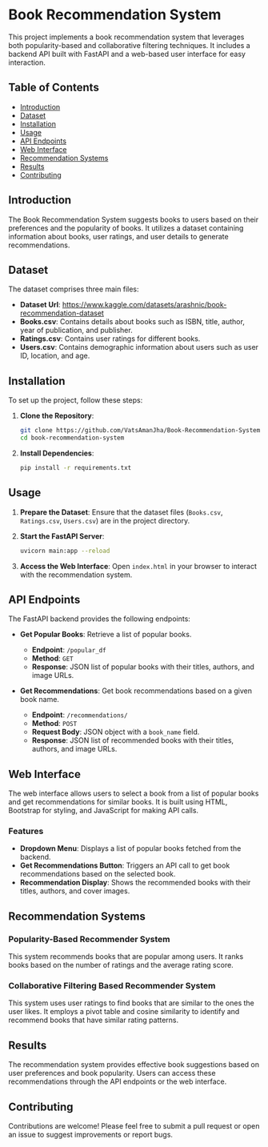 # Book Recommendation System

This project implements a book recommendation system that leverages both popularity-based and collaborative filtering techniques. It includes a backend API built with FastAPI and a web-based user interface for easy interaction.

## Table of Contents

- [Introduction](#introduction)
- [Dataset](#dataset)
- [Installation](#installation)
- [Usage](#usage)
- [API Endpoints](#api-endpoints)
- [Web Interface](#web-interface)
- [Recommendation Systems](#recommendation-systems)
- [Results](#results)
- [Contributing](#contributing)

## Introduction

The Book Recommendation System suggests books to users based on their preferences and the popularity of books. It utilizes a dataset containing information about books, user ratings, and user details to generate recommendations.

## Dataset

The dataset comprises three main files:

- **Dataset Url**: https://www.kaggle.com/datasets/arashnic/book-recommendation-dataset
- **Books.csv**: Contains details about books such as ISBN, title, author, year of publication, and publisher.
- **Ratings.csv**: Contains user ratings for different books.
- **Users.csv**: Contains demographic information about users such as user ID, location, and age.

## Installation

To set up the project, follow these steps:

1. **Clone the Repository**: 
   ```bash
   git clone https://github.com/VatsAmanJha/Book-Recommendation-System.git
   cd book-recommendation-system
   ```

2. **Install Dependencies**: 
   ```bash
   pip install -r requirements.txt
   ```

## Usage

1. **Prepare the Dataset**: Ensure that the dataset files (`Books.csv`, `Ratings.csv`, `Users.csv`) are in the project directory.
   
2. **Start the FastAPI Server**: 
   ```bash
   uvicorn main:app --reload
   ```

3. **Access the Web Interface**: Open `index.html` in your browser to interact with the recommendation system.

## API Endpoints

The FastAPI backend provides the following endpoints:

- **Get Popular Books**: Retrieve a list of popular books.
  - **Endpoint**: `/popular_df`
  - **Method**: `GET`
  - **Response**: JSON list of popular books with their titles, authors, and image URLs.

- **Get Recommendations**: Get book recommendations based on a given book name.
  - **Endpoint**: `/recommendations/`
  - **Method**: `POST`
  - **Request Body**: JSON object with a `book_name` field.
  - **Response**: JSON list of recommended books with their titles, authors, and image URLs.

## Web Interface

The web interface allows users to select a book from a list of popular books and get recommendations for similar books. It is built using HTML, Bootstrap for styling, and JavaScript for making API calls.

### Features

- **Dropdown Menu**: Displays a list of popular books fetched from the backend.
- **Get Recommendations Button**: Triggers an API call to get book recommendations based on the selected book.
- **Recommendation Display**: Shows the recommended books with their titles, authors, and cover images.

## Recommendation Systems

### Popularity-Based Recommender System

This system recommends books that are popular among users. It ranks books based on the number of ratings and the average rating score.

### Collaborative Filtering Based Recommender System

This system uses user ratings to find books that are similar to the ones the user likes. It employs a pivot table and cosine similarity to identify and recommend books that have similar rating patterns.

## Results

The recommendation system provides effective book suggestions based on user preferences and book popularity. Users can access these recommendations through the API endpoints or the web interface.

## Contributing

Contributions are welcome! Please feel free to submit a pull request or open an issue to suggest improvements or report bugs.
